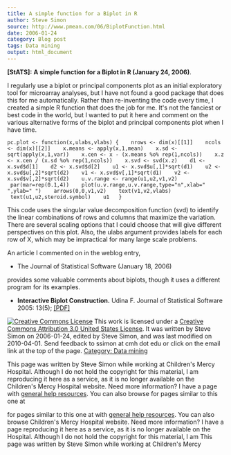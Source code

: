 ```yaml
---
title: A simple function for a Biplot in R
author: Steve Simon
source: http://www.pmean.com/06/BiplotFunction.html
date: 2006-01-24
category: Blog post
tags: Data mining
output: html_document
---
```

**[StATS]:** **A simple function for a Biplot in R
(January 24, 2006)**.

I regularly use a biplot or principal components plot as an initial
exploratory tool for microarray analyses, but I have not found a good
package that does this for me automatically. Rather than re-inventing
the code every time, I created a simple R function that does the job for
me. It\'s not the fanciest or best code in the world, but I wanted to
put it here and comment on the various alternative forms of the biplot
and principal components plot when I have time.

`pc.plot <- function(x,ulabs,vlabs) {    nrows <- dim(x)[[1]]    ncols <- dim(x)[[2]]    x.means <- apply(x,1,mean)    x.sd <- sqrt(apply(x,1,var))    x.cen <- x - (x.means %o% rep(1,ncols))    x.z <- x.cen / (x.sd %o% rep(1,ncols))    x.svd <- svd(x.z)    d1 <- x.svd$d[1]    d2 <- x.svd$d[2]    u1 <- x.svd$u[,1]*sqrt(d1)    u2 <- x.svd$u[,2]*sqrt(d2)    v1 <- x.svd$v[,1]*sqrt(d1)    v2 <- x.svd$v[,2]*sqrt(d2)    u.v.range <- range(u1,u2,v1,v2)    par(mar=rep(0.1,4))    plot(u.v.range,u.v.range,type="n",xlab=" ",ylab=" ")    arrows(0,0,v1,v2)    text(v1,v2,vlabs)    text(u1,u2,steroid.symbol)    u1   }`

This code uses the singular value decomposition function (svd) to
identify the linear combinations of rows and columns that maximize the
variation. There are several scaling options that I could choose that
will give different perspectives on this plot. Also, the ulabs argument
provides labels for each row of X, which may be impractical for many
large scale problems.

An article I commented on in the weblog entry,

-   The Journal of Statistical Software (January 18, 2006)

provides some valuable comments about biplots, though it uses a
different program for its examples.

-   **Interactive Biplot Construction.** Udina F. Journal of Statistical
    Software 2005: 13(5);
    [\[PDF\]](http://www.jstatsoft.org/counter.php?id=119&url=v13/i05/v13i05.pdf&ct=1)

[![Creative Commons
License](http://i.creativecommons.org/l/by/3.0/us/80x15.png)](http://creativecommons.org/licenses/by/3.0/us/)
This work is licensed under a [Creative Commons Attribution 3.0 United
States License](http://creativecommons.org/licenses/by/3.0/us/). It was
written by Steve Simon on 2006-01-24, edited by Steve Simon, and was
last modified on 2010-04-01. Send feedback to ssimon at cmh dot edu or
click on the email link at the top of the page. [Category: Data
mining](../category/DataMining.html)

This page was written by Steve Simon while working at Children\'s Mercy
Hospital. Although I do not hold the copyright for this material, I am
reproducing it here as a service, as it is no longer available on the
Children\'s Mercy Hospital website. Need more information? I have a page
with [general help resources](../GeneralHelp.html). You can also browse
for pages similar to this one at
<!---More--->
for pages similar to this one at
with [general help resources](../GeneralHelp.html). You can also browse
Children\'s Mercy Hospital website. Need more information? I have a page
reproducing it here as a service, as it is no longer available on the
Hospital. Although I do not hold the copyright for this material, I am
This page was written by Steve Simon while working at Children\'s Mercy

<!---Do not use
**[StATS]:** **A simple function for a Biplot in R
This page was written by Steve Simon while working at Children\'s Mercy
Hospital. Although I do not hold the copyright for this material, I am
reproducing it here as a service, as it is no longer available on the
Children\'s Mercy Hospital website. Need more information? I have a page
with [general help resources](../GeneralHelp.html). You can also browse
for pages similar to this one at
--->


